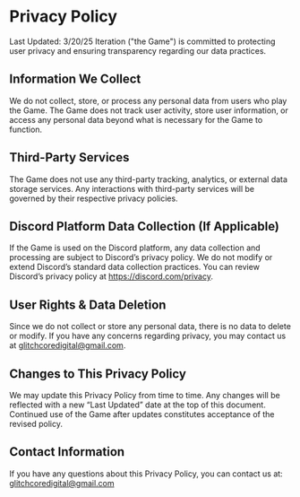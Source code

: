 # Privacy Policy
Last Updated: 3/20/25
Iteration ("the Game") is committed to protecting user privacy and ensuring transparency regarding our data practices.

## Information We Collect
We do not collect, store, or process any personal data from users who play the Game. The Game does not track user activity, store user information, or access any personal data beyond what is necessary for the Game to function.

## Third-Party Services
The Game does not use any third-party tracking, analytics, or external data storage services. Any interactions with third-party services will be governed by their respective privacy policies.

## Discord Platform Data Collection (If Applicable)
If the Game is used on the Discord platform, any data collection and processing are subject to Discord’s privacy policy. We do not modify or extend Discord’s standard data collection practices. You can review Discord’s privacy policy at https://discord.com/privacy.

## User Rights & Data Deletion
Since we do not collect or store any personal data, there is no data to delete or modify. If you have any concerns regarding privacy, you may contact us at glitchcoredigital@gmail.com.

## Changes to This Privacy Policy
We may update this Privacy Policy from time to time. Any changes will be reflected with a new “Last Updated” date at the top of this document. Continued use of the Game after updates constitutes acceptance of the revised policy.

## Contact Information
If you have any questions about this Privacy Policy, you can contact us at:
glitchcoredigital@gmail.com

